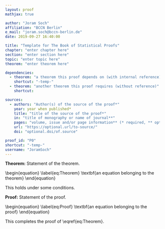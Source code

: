 ```yaml
---
layout: proof
mathjax: true

author: "Joram Soch"
affiliation: "BCCN Berlin"
e_mail: "joram.soch@bccn-berlin.de"
date: 2019-09-27 16:40:00

title: "Template for The Book of Statistical Proofs"
chapter: "enter chapter here"
section: "enter section here"
topic: "enter topic here"
theorem: "enter theorem here"

dependencies:
  - theorem: "a theorem this proof depends on (with internal reference)"
    shortcut: "-temp-"
  - theorem: "another theorem this proof requires (without reference)"
    shortcut: 

sources:
  - authors: "Author(s) of the source of the proof*"
    year: year when published*
    title: "title of the source of the proof*"
    in: "title of monography or name of journal**"
    pages: "volume, issue and/or page information** (* required, ** optional)"
    url: "https://optional.url/to-source/"
    doi: "optional.doi/of.source"

proof_id: "P0"
shortcut: "-temp-"
username: "JoramSoch"
---
```



**Theorem:** Statement of the theorem.

\begin{equation} \label{eq:Theorem}
\textbf{an equation belonging to the theorem}
\end{equation}

This holds under some conditions.


**Proof:** Statement of the proof.

\begin{equation} \label{eq:Proof}
\textbf{an equation belonging to the proof}
\end{equation}

This completes the proof of \eqref{eq:Theorem}.